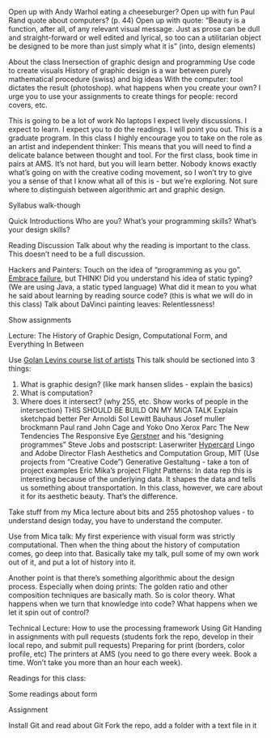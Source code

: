 Open up with Andy Warhol eating a cheeseburger?
Open up with fun Paul Rand quote about computers? (p. 44)
Open up with quote: “Beauty is a function, after all, of any relevant visual message. Just as prose can be dull and straight-forward or well edited and lyrical, so too can a utilitarian object be designed to be more than just simply what it is” (into, design elements)

About the class
Inersection of graphic design and programming
Use code to create visuals
History of graphic design is a war between purely mathematical procedure (swiss) and big ideas
With the computer: tool dictates the result (photoshop). what happens when you create your own?
I urge you to use your assignments to create things for people: record covers, etc.


This is going to be a lot of work
No laptops
I expect lively discussions. I expect to learn.
I expect you to do the readings. I will point you out. This is a graduate program.
In this class I highly encourage you to take on the role as an artist and independent thinker: This means that you will need to find a delicate balance between thought and tool.
For the first class, book time in pairs at AMS. It’s not hard, but you will learn better.
Nobody knows exactly what’s going on with the creative coding movement, so I won’t try to give you a sense of that I know what all of this is - but we’re exploring.
Not sure where to distinguish between algorithmic art and graphic design.

Syllabus walk-though

Quick Introductions
Who are you? What’s your programming skills? What’s your design skills?

Reading Discussion
Talk about why the reading is important to the class. This doesn’t need to be a full discussion.

Hackers and Painters:
Touch on the idea of “programming as you go”. [Embrace failure](https://twitter.com/#!/runemadsen/status/192300820727996416/photo/1), but THINK!
Did you understand his idea of static typing? (We are using Java, a static typed language)
What did it mean to you what he said about learning by reading source code? (this is what we will do in this class)
Talk about DaVinci painting leaves: Relentlessness!

Show assignments

Lecture: The History of Graphic Design, Computational Form, and Everything In Between

Use [Golan Levins course list of artists](http://www.golancourses.net/2012spring/lectures/lecture-02-14/)
This talk should be sectioned into 3 things:
1) What is graphic design? (like mark hansen slides - explain the basics)
2) What is computation?
3) Where does it intersect? (why 255, etc. Show works of people in the intersection)
THIS SHOULD BE BUILD ON MY MICA TALK
Explain sketchpad better
Per Arnoldi
Sol Lewitt 
Bauhaus
Josef muller brockmann
Paul rand
John Cage and Yoko Ono
Xerox Parc
The New Tendencies
The Responsive Eye
[Gerstner](http://www.tumblr.com/tagged/karl-gerstner) and his “designing programmes” 
Steve Jobs and postscript: Laserwriter
[Hypercard](http://www.arstechnica.com/apple/2012/05/25-years-of-hypercard-the-missing-link-to-the-web/)
Lingo and Adobe Director
Flash
Aesthetics and Computation Group, MIT (Use projects from “Creative Code”)
Generative Gestaltung - take a ton of project examples
Eric Mika’s project
Flight Patterns: In data rep this is interesting because of the underlying data. It shapes the data and tells us something about transportation. In this class, however, we care about it for its aesthetic beauty. That’s the difference.

Take stuff from my Mica lecture about bits and 255 photoshop values - to understand design today, you have to understand the computer.

Use from Mica talk: My first experience with visual form was strictly computational. Then when the thing about the history of computation comes, go deep into that. Basically take my talk, pull some of my own work out of it, and put a lot of history into it.

Another point is that there’s something algorithmic about the design process. Especially when doing prints: The golden ratio and other composition techniques are basically math. So is color theory. What happens when we turn that knowledge into code? What happens when we let it spin out of control?

Technical Lecture: 
How to use the processing framework
Using Git
Handing in assignments with pull requests (students fork the repo, develop in their local repo, and submit pull requests)
Preparing for print (borders, color profile, etc)
The printers at AMS (you need to go there every week. Book a time. Won’t take you more than an hour each week).

Readings for this class:

Some readings about form

Assignment

Install Git and read about Git
Fork the repo, add a folder with a text file in it